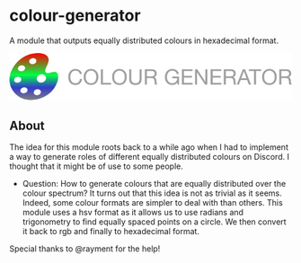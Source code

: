 # colour-generator
A module that outputs equally distributed colours in hexadecimal format.

![Colour Generator Logo](miscellaneous/colour-generator-logo.png)

## About
The idea for this module roots back to a while ago when I had to implement a way to generate roles of different equally distributed colours on Discord. I thought that it might be of use to some people.
- Question: How to generate colours that are equally distributed over the colour spectrum? It turns out that this idea is not as trivial as it seems. Indeed, some colour formats are simpler to deal with than others. This module uses a hsv format as it allows us to use radians and trigonometry to find equally spaced points on a circle. We then convert it back to rgb and finally to hexadecimal format.

Special thanks to @rayment for the help!
